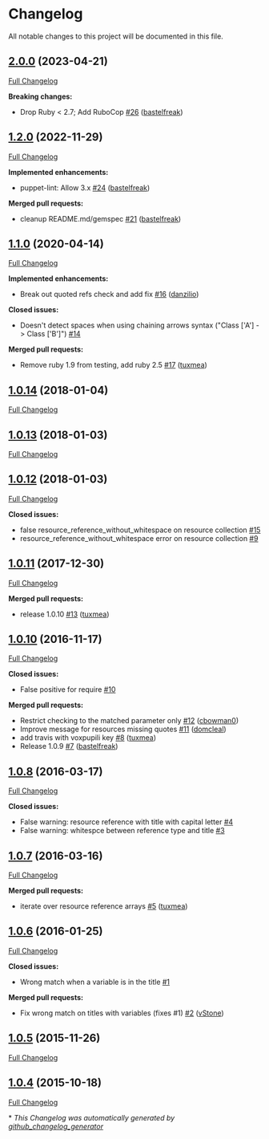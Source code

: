 # Changelog

All notable changes to this project will be documented in this file.

## [2.0.0](https://github.com/voxpupuli/puppet-lint-resource_reference_syntax/tree/2.0.0) (2023-04-21)

[Full Changelog](https://github.com/voxpupuli/puppet-lint-resource_reference_syntax/compare/1.2.0...2.0.0)

**Breaking changes:**

- Drop Ruby \< 2.7; Add RuboCop [\#26](https://github.com/voxpupuli/puppet-lint-resource_reference_syntax/pull/26) ([bastelfreak](https://github.com/bastelfreak))

## [1.2.0](https://github.com/voxpupuli/puppet-lint-resource_reference_syntax/tree/1.2.0) (2022-11-29)

[Full Changelog](https://github.com/voxpupuli/puppet-lint-resource_reference_syntax/compare/1.1.0...1.2.0)

**Implemented enhancements:**

- puppet-lint: Allow 3.x [\#24](https://github.com/voxpupuli/puppet-lint-resource_reference_syntax/pull/24) ([bastelfreak](https://github.com/bastelfreak))

**Merged pull requests:**

- cleanup README.md/gemspec [\#21](https://github.com/voxpupuli/puppet-lint-resource_reference_syntax/pull/21) ([bastelfreak](https://github.com/bastelfreak))

## [1.1.0](https://github.com/voxpupuli/puppet-lint-resource_reference_syntax/tree/1.1.0) (2020-04-14)

[Full Changelog](https://github.com/voxpupuli/puppet-lint-resource_reference_syntax/compare/1.0.14...1.1.0)

**Implemented enhancements:**

- Break out quoted refs check and add fix [\#16](https://github.com/voxpupuli/puppet-lint-resource_reference_syntax/pull/16) ([danzilio](https://github.com/danzilio))

**Closed issues:**

- Doesn't detect spaces when using chaining arrows syntax \("Class \['A'\] -\> Class \['B'\]"\) [\#14](https://github.com/voxpupuli/puppet-lint-resource_reference_syntax/issues/14)

**Merged pull requests:**

- Remove ruby 1.9 from testing, add ruby 2.5 [\#17](https://github.com/voxpupuli/puppet-lint-resource_reference_syntax/pull/17) ([tuxmea](https://github.com/tuxmea))

## [1.0.14](https://github.com/voxpupuli/puppet-lint-resource_reference_syntax/tree/1.0.14) (2018-01-04)

[Full Changelog](https://github.com/voxpupuli/puppet-lint-resource_reference_syntax/compare/1.0.13...1.0.14)

## [1.0.13](https://github.com/voxpupuli/puppet-lint-resource_reference_syntax/tree/1.0.13) (2018-01-03)

[Full Changelog](https://github.com/voxpupuli/puppet-lint-resource_reference_syntax/compare/1.0.12...1.0.13)

## [1.0.12](https://github.com/voxpupuli/puppet-lint-resource_reference_syntax/tree/1.0.12) (2018-01-03)

[Full Changelog](https://github.com/voxpupuli/puppet-lint-resource_reference_syntax/compare/1.0.11...1.0.12)

**Closed issues:**

- false resource\_reference\_without\_whitespace on resource collection [\#15](https://github.com/voxpupuli/puppet-lint-resource_reference_syntax/issues/15)
- resource\_reference\_without\_whitespace error on resource collection [\#9](https://github.com/voxpupuli/puppet-lint-resource_reference_syntax/issues/9)

## [1.0.11](https://github.com/voxpupuli/puppet-lint-resource_reference_syntax/tree/1.0.11) (2017-12-30)

[Full Changelog](https://github.com/voxpupuli/puppet-lint-resource_reference_syntax/compare/1.0.10...1.0.11)

**Merged pull requests:**

- release 1.0.10 [\#13](https://github.com/voxpupuli/puppet-lint-resource_reference_syntax/pull/13) ([tuxmea](https://github.com/tuxmea))

## [1.0.10](https://github.com/voxpupuli/puppet-lint-resource_reference_syntax/tree/1.0.10) (2016-11-17)

[Full Changelog](https://github.com/voxpupuli/puppet-lint-resource_reference_syntax/compare/1.0.8...1.0.10)

**Closed issues:**

- False positive for require [\#10](https://github.com/voxpupuli/puppet-lint-resource_reference_syntax/issues/10)

**Merged pull requests:**

- Restrict checking to the matched parameter only [\#12](https://github.com/voxpupuli/puppet-lint-resource_reference_syntax/pull/12) ([cbowman0](https://github.com/cbowman0))
- Improve message for resources missing quotes [\#11](https://github.com/voxpupuli/puppet-lint-resource_reference_syntax/pull/11) ([domcleal](https://github.com/domcleal))
- add travis with voxpupili key [\#8](https://github.com/voxpupuli/puppet-lint-resource_reference_syntax/pull/8) ([tuxmea](https://github.com/tuxmea))
- Release 1.0.9 [\#7](https://github.com/voxpupuli/puppet-lint-resource_reference_syntax/pull/7) ([bastelfreak](https://github.com/bastelfreak))

## [1.0.8](https://github.com/voxpupuli/puppet-lint-resource_reference_syntax/tree/1.0.8) (2016-03-17)

[Full Changelog](https://github.com/voxpupuli/puppet-lint-resource_reference_syntax/compare/1.0.7...1.0.8)

**Closed issues:**

- False warning: resource reference with title with capital letter [\#4](https://github.com/voxpupuli/puppet-lint-resource_reference_syntax/issues/4)
- False warning: whitespce between reference type and title [\#3](https://github.com/voxpupuli/puppet-lint-resource_reference_syntax/issues/3)

## [1.0.7](https://github.com/voxpupuli/puppet-lint-resource_reference_syntax/tree/1.0.7) (2016-03-16)

[Full Changelog](https://github.com/voxpupuli/puppet-lint-resource_reference_syntax/compare/1.0.6...1.0.7)

**Merged pull requests:**

- iterate over resource reference arrays [\#5](https://github.com/voxpupuli/puppet-lint-resource_reference_syntax/pull/5) ([tuxmea](https://github.com/tuxmea))

## [1.0.6](https://github.com/voxpupuli/puppet-lint-resource_reference_syntax/tree/1.0.6) (2016-01-25)

[Full Changelog](https://github.com/voxpupuli/puppet-lint-resource_reference_syntax/compare/1.0.5...1.0.6)

**Closed issues:**

- Wrong match when a variable is in the title [\#1](https://github.com/voxpupuli/puppet-lint-resource_reference_syntax/issues/1)

**Merged pull requests:**

- Fix wrong match on titles with variables \(fixes \#1\) [\#2](https://github.com/voxpupuli/puppet-lint-resource_reference_syntax/pull/2) ([vStone](https://github.com/vStone))

## [1.0.5](https://github.com/voxpupuli/puppet-lint-resource_reference_syntax/tree/1.0.5) (2015-11-26)

[Full Changelog](https://github.com/voxpupuli/puppet-lint-resource_reference_syntax/compare/1.0.4...1.0.5)

## [1.0.4](https://github.com/voxpupuli/puppet-lint-resource_reference_syntax/tree/1.0.4) (2015-10-18)

[Full Changelog](https://github.com/voxpupuli/puppet-lint-resource_reference_syntax/compare/5ef5832a944246df5d3e7c781085e3a76357b641...1.0.4)



\* *This Changelog was automatically generated by [github_changelog_generator](https://github.com/github-changelog-generator/github-changelog-generator)*
